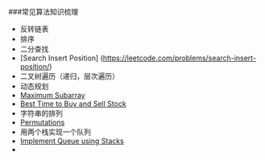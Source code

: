###常见算法知识梳理

* 反转链表
* 排序
* 二分查找  
 * [Search Insert Position] (https://leetcode.com/problems/search-insert-position/)
* 二叉树遍历（递归，层次遍历）
* 动态规划
 * [Maximum Subarray](https://leetcode.com/problems/maximum-subarray/)
 * [Best Time to Buy and Sell Stock](https://leetcode.com/problems/best-time-to-buy-and-sell-stock/)
* 字符串的排列
 * [Permutations](https://leetcode.com/problems/permutations/)
* 用两个栈实现一个队列
 * [Implement Queue using Stacks](https://leetcode.com/problems/implement-queue-using-stacks/)
* 

